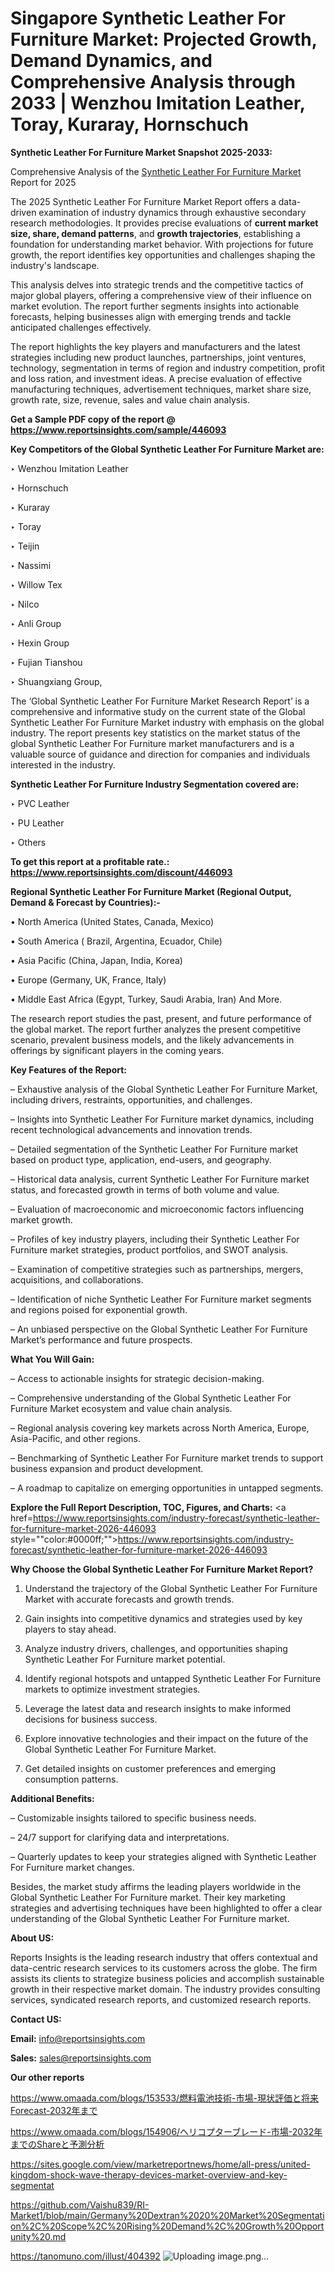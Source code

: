 # Singapore Synthetic Leather For Furniture Market: Projected Growth, Demand Dynamics, and Comprehensive Analysis through 2033 | Wenzhou Imitation Leather, Toray, Kuraray, Hornschuch

<strong>Synthetic Leather For Furniture Market Snapshot 2025-2033:</strong>

Comprehensive Analysis of the <a href=https://www.reportsinsights.com/sample/446093>Synthetic Leather For Furniture Market</a> Report for 2025

The 2025 Synthetic Leather For Furniture Market Report offers a data-driven examination of industry dynamics through exhaustive secondary research methodologies. It provides precise evaluations of <strong>current market size, share, demand patterns</strong>, and <strong>growth trajectories</strong>, establishing a foundation for understanding market behavior. With projections for future growth, the report identifies key opportunities and challenges shaping the industry's landscape.

This analysis delves into strategic trends and the competitive tactics of major global players, offering a comprehensive view of their influence on market evolution. The report further segments insights into actionable forecasts, helping businesses align with emerging trends and tackle anticipated challenges effectively.

The report highlights the key players and manufacturers and the latest strategies including new product launches, partnerships, joint ventures, technology, segmentation in terms of region and industry competition, profit and loss ration, and investment ideas. A precise evaluation of effective manufacturing techniques, advertisement techniques, market share size, growth rate, size, revenue, sales and value chain analysis.

<strong>Get a Sample PDF copy of the report @ <a href=https://www.reportsinsights.com/sample/446093 style=color:#0000ff;>https://www.reportsinsights.com/sample/446093</a></strong>

<strong>Key Competitors of the Global Synthetic Leather For Furniture Market are:</strong>

‣ Wenzhou Imitation Leather

‣ Hornschuch

‣ Kuraray

‣ Toray

‣ Teijin

‣ Nassimi

‣ Willow Tex

‣ Nilco

‣ Anli Group

‣ Hexin Group

‣ Fujian Tianshou

‣ Shuangxiang Group,

The ‘Global Synthetic Leather For Furniture Market Research Report’ is a comprehensive and informative study on the current state of the Global Synthetic Leather For Furniture Market industry with emphasis on the global industry. The report presents key statistics on the market status of the global Synthetic Leather For Furniture market manufacturers and is a valuable source of guidance and direction for companies and individuals interested in the industry.

<strong>Synthetic Leather For Furniture Industry Segmentation covered are:</strong>

‣ PVC Leather

‣ PU Leather

‣ Others

<strong>To get this report at a profitable rate.: <a href=https://www.reportsinsights.com/discount/446093 style=color:#0000ff;>https://www.reportsinsights.com/discount/446093</a></strong>

<strong>Regional Synthetic Leather For Furniture Market (Regional Output, Demand &amp; Forecast by Countries):-</strong>

• North America (United States, Canada, Mexico)

• South America ( Brazil, Argentina, Ecuador, Chile)

• Asia Pacific (China, Japan, India, Korea)

• Europe (Germany, UK, France, Italy)

• Middle East Africa (Egypt, Turkey, Saudi Arabia, Iran) And More.

The research report studies the past, present, and future performance of the global market. The report further analyzes the present competitive scenario, prevalent business models, and the likely advancements in offerings by significant players in the coming years.

<strong>Key Features of the Report:</strong>

– Exhaustive analysis of the Global Synthetic Leather For Furniture Market, including drivers, restraints, opportunities, and challenges.

– Insights into Synthetic Leather For Furniture market dynamics, including recent technological advancements and innovation trends.

– Detailed segmentation of the Synthetic Leather For Furniture market based on product type, application, end-users, and geography.

– Historical data analysis, current Synthetic Leather For Furniture market status, and forecasted growth in terms of both volume and value.

– Evaluation of macroeconomic and microeconomic factors influencing market growth.

– Profiles of key industry players, including their Synthetic Leather For Furniture market strategies, product portfolios, and SWOT analysis.

– Examination of competitive strategies such as partnerships, mergers, acquisitions, and collaborations.

– Identification of niche Synthetic Leather For Furniture market segments and regions poised for exponential growth.

– An unbiased perspective on the Global Synthetic Leather For Furniture Market’s performance and future prospects.

<strong>What You Will Gain:</strong>

– Access to actionable insights for strategic decision-making.

– Comprehensive understanding of the Global Synthetic Leather For Furniture Market ecosystem and value chain analysis.

– Regional analysis covering key markets across North America, Europe, Asia-Pacific, and other regions.

– Benchmarking of Synthetic Leather For Furniture market trends to support business expansion and product development.

– A roadmap to capitalize on emerging opportunities in untapped segments.

<strong>Explore the Full Report Description, TOC, Figures, and Charts:</strong>
<a href=https://www.reportsinsights.com/industry-forecast/synthetic-leather-for-furniture-market-2026-446093 style=""color:#0000ff;"">https://www.reportsinsights.com/industry-forecast/synthetic-leather-for-furniture-market-2026-446093</a>

<strong>Why Choose the Global Synthetic Leather For Furniture Market Report?</strong>

1. Understand the trajectory of the Global Synthetic Leather For Furniture Market with accurate forecasts and growth trends.

2. Gain insights into competitive dynamics and strategies used by key players to stay ahead.

3. Analyze industry drivers, challenges, and opportunities shaping Synthetic Leather For Furniture market potential.

4. Identify regional hotspots and untapped Synthetic Leather For Furniture markets to optimize investment strategies.

5. Leverage the latest data and research insights to make informed decisions for business success.

6. Explore innovative technologies and their impact on the future of the Global Synthetic Leather For Furniture Market.

7. Get detailed insights on customer preferences and emerging consumption patterns.

<strong>Additional Benefits:</strong>

– Customizable insights tailored to specific business needs.

– 24/7 support for clarifying data and interpretations.

– Quarterly updates to keep your strategies aligned with Synthetic Leather For Furniture market changes.

Besides, the market study affirms the leading players worldwide in the Global Synthetic Leather For Furniture market. Their key marketing strategies and advertising techniques have been highlighted to offer a clear understanding of the Global Synthetic Leather For Furniture market.

<strong><strong>About US</strong>:</strong>

Reports Insights is the leading research industry that offers contextual and data-centric research services to its customers across the globe. The firm assists its clients to strategize business policies and accomplish sustainable growth in their respective market domain. The industry provides consulting services, syndicated research reports, and customized research reports.

<strong>Contact US:</strong>

<p class=><b>Email:</b> <a href=mailto:info@reportsinsights.com>info@reportsinsights.com</a></p>
<p class=><b>Sales:</b> <a href=mailto:sales@reportsinsights.com>sales@reportsinsights.com</a></p>

<strong>Our other reports</strong>

<a href=https://www.omaada.com/blogs/153533/燃料電池技術-市場-現状評価と将来Forecast-2032年まで>https://www.omaada.com/blogs/153533/燃料電池技術-市場-現状評価と将来Forecast-2032年まで</a>

<a href=https://www.omaada.com/blogs/154906/ヘリコプターブレード-市場-2032年までのShareと予測分析>https://www.omaada.com/blogs/154906/ヘリコプターブレード-市場-2032年までのShareと予測分析</a>

<a href=https://sites.google.com/view/marketreportnews/home/all-press/united-kingdom-shock-wave-therapy-devices-market-overview-and-key-segmentat>https://sites.google.com/view/marketreportnews/home/all-press/united-kingdom-shock-wave-therapy-devices-market-overview-and-key-segmentat</a>

<a href=https://github.com/Vaishu839/RI-Market1/blob/main/Germany%20Dextran%2020%20Market%20Segmentation%2C%20Scope%2C%20Rising%20Demand%2C%20Growth%20Opportunity%20.md>https://github.com/Vaishu839/RI-Market1/blob/main/Germany%20Dextran%2020%20Market%20Segmentation%2C%20Scope%2C%20Rising%20Demand%2C%20Growth%20Opportunity%20.md</a>

<a href=https://tanomuno.com/illust/404392>https://tanomuno.com/illust/404392</a>
![Uploading image.png…]()
